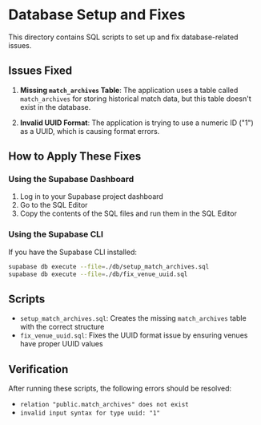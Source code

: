 # Database Setup and Fixes

This directory contains SQL scripts to set up and fix database-related issues.

## Issues Fixed

1. **Missing `match_archives` Table**: The application uses a table called `match_archives` for storing historical match data, but this table doesn't exist in the database.

2. **Invalid UUID Format**: The application is trying to use a numeric ID ("1") as a UUID, which is causing format errors.

## How to Apply These Fixes

### Using the Supabase Dashboard

1. Log in to your Supabase project dashboard
2. Go to the SQL Editor
3. Copy the contents of the SQL files and run them in the SQL Editor

### Using the Supabase CLI

If you have the Supabase CLI installed:

```bash
supabase db execute --file=./db/setup_match_archives.sql
supabase db execute --file=./db/fix_venue_uuid.sql
```

## Scripts

- `setup_match_archives.sql`: Creates the missing `match_archives` table with the correct structure
- `fix_venue_uuid.sql`: Fixes the UUID format issue by ensuring venues have proper UUID values

## Verification

After running these scripts, the following errors should be resolved:

- `relation "public.match_archives" does not exist`
- `invalid input syntax for type uuid: "1"`

